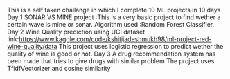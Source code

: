 This is a self taken challange in which I complete 10 ML projects in 10 days
Day 1 SONAR VS MINE project :This is a very basic project to find wether a certain wave is mine or sonar.
Algorithm used :Random Forest Classifier.
Day 2 Wine Quality prediction using UCI dataset
link:https://www.kaggle.com/code/kshitijadeshmukh98/ml-project-red-wine-quality/data
This project uses logistic regression to predict wether the quality of wine is good or not.
Day 3 A drug recommendation system has been made that tries to give drugs with similar problem
The project uses TfidfVectorizer and cosine similarity